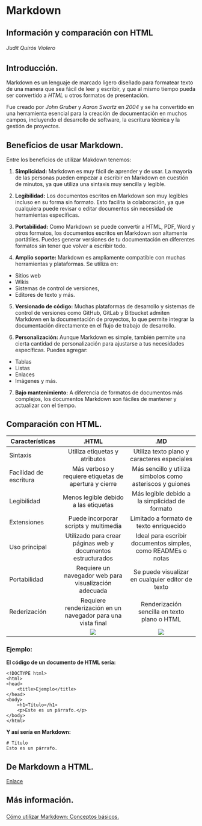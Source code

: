 #

# Markdown


## Información y comparación con HTML
###### *Judit Quirós Violero*

## Introducción.

Markdown es un lenguaje de marcado ligero diseñado para formatear texto de una manera que sea fácil de leer y escribir, y que al mismo tiempo pueda ser convertido a *HTML* u otros formatos de presentación.

Fue creado por *John Gruber* y *Aaron Swartz* en *2004* y se ha convertido en una herramienta esencial para la creación de documentación en muchos campos, incluyendo el desarrollo de software, la escritura técnica y la gestión de proyectos.


## Beneficios de usar Markdown.

Entre los beneficios de utilizar Makdown tenemos:

1. **Simplicidad:** Markdown es muy fácil de aprender y de usar. La mayoría de las personas pueden empezar a escribir en Markdown en cuestión de minutos, ya que utiliza una sintaxis muy sencilla y legible. 
 
1. **Legibilidad:** Los documentos escritos en Markdown son muy legibles incluso en su forma sin formato. Esto facilita la colaboración, ya que cualquiera puede revisar o editar documentos sin necesidad de herramientas específicas.

1. **Portabilidad:** Como Markdown se puede convertir a HTML, PDF, Word y otros formatos, los documentos escritos en Markdown son altamente portátiles. Puedes generar versiones de tu documentación en diferentes formatos sin tener que volver a escribir todo.

1. **Amplio soporte:** Markdown es ampliamente compatible con muchas herramientas y plataformas. Se utiliza en:
* Sitios web
* Wikis
* Sistemas de control de versiones, 
* Editores de texto y más.

5. **Versionado de código:** Muchas plataformas de desarrollo y sistemas de control de versiones como GitHub, GitLab y Bitbucket admiten Markdown en la documentación de proyectos, lo que permite integrar la documentación directamente en el flujo de trabajo de desarrollo.

1. **Personalización:** Aunque Markdown es simple, también permite una cierta cantidad de personalización para ajustarse a tus necesidades específicas. Puedes agregar:
* Tablas
* Listas
* Enlaces
* Imágenes y más.

7. **Bajo mantenimiento:** A diferencia de formatos de documentos más complejos, los documentos Markdown son fáciles de mantener y actualizar con el tiempo. 


## Comparación con HTML.

|Características        | .HTML         | .MD           |
|-----------------------|:-------------:|:--------------:|
|Sintaxis               |Utiliza etiquetas y atributos |Utiliza texto plano y caracteres especiales |
|Facilidad de escritura |Más verboso y requiere etiquetas de apertura y cierre | Más sencillo y utiliza símbolos como asteriscos y guiones |
|Legibilidad            | Menos legible debido a las etiquetas| Más legible debido a la simplicidad de formato|
|Extensiones            |Puede incorporar scripts y multimedia|Limitado a formato de texto enriquecido|
|Uso principal          |Utilizado para crear páginas web y documentos estructurados| Ideal para escribir documentos simples, como READMEs o notas|
|Portabilidad           |Requiere un navegador web para visualización adecuada| Se puede visualizar en cualquier editor de texto |
|Rederización           |Requiere renderización en un navegador para una vista final|Renderización sencilla en texto plano o HTML
|                       |![](https://upload.wikimedia.org/wikipedia/commons/thumb/6/61/HTML5_logo_and_wordmark.svg/200px-HTML5_logo_and_wordmark.svg.png)|![](https://upload.wikimedia.org/wikipedia/commons/thumb/4/48/Markdown-mark.svg/250px-Markdown-mark.svg.png)|

### Ejemplo:
**El código de un documento de HTML sería:**
````
<!DOCTYPE html>
<html>
<head>
    <title>Ejemplo</title>
</head>
<body>
    <h1>Título</h1>
    <p>Este es un párrafo.</p>
</body>
</html>
`````
**Y así sería en Markdown:**
````
# Título
Esto es un párrafo.
````
## De Markdown a HTML.
[Enlace](https://github.com/jquivio1606/1DAW/blob/main/Lenguaje%20de%20marcas/Practica_1/Markdown2.md#de-markdown-a-html)

## Más información.
### 

[Cómo utilizar Markdown: Conceptos básicos.](https://experienceleague.adobe.com/docs/contributor/contributor-guide/writing-essentials/markdown.html?lang=es)

